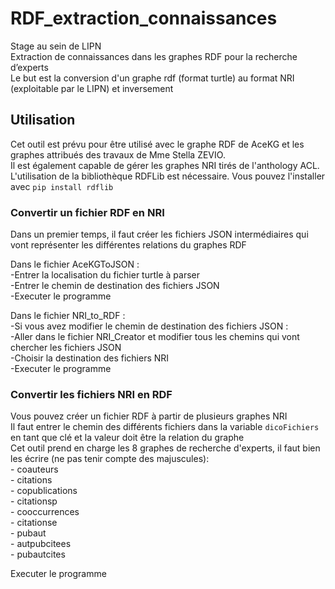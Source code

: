 # RDF_extraction_connaissances

Stage au sein de LIPN<br>
Extraction de connaissances dans les graphes RDF pour la recherche d’experts<br> 
Le but est la conversion d'un graphe rdf (format turtle) au format NRI (exploitable par le LIPN) et inversement<br>

## Utilisation

Cet outil est prévu pour être utilisé avec le graphe RDF de AceKG et les graphes attribués des travaux de Mme Stella ZEVIO.<br>
Il est également capable de gérer les graphes NRI tirés de l'anthology ACL. <br>
L'utilisation de la bibliothèque RDFLib est nécessaire. Vous pouvez l'installer avec `pip install rdflib` <br>

### Convertir un fichier RDF en NRI

Dans un premier temps, il faut créer les fichiers JSON intermédiaires qui vont représenter les différentes relations du graphes RDF <br>

Dans le fichier AceKGToJSON : <br>
    -Entrer la localisation du fichier turtle à parser <br>
    -Entrer le chemin de destination des fichiers JSON <br>
    -Executer le programme <br>

Dans le fichier NRI_to_RDF : <br>
    -Si vous avez modifier le chemin de destination des fichiers JSON : <br>
        -Aller dans le fichier NRI_Creator et modifier tous les chemins qui vont chercher les fichiers JSON <br>
    -Choisir la destination des fichiers NRI <br>
    -Executer le programme <br>

### Convertir les fichiers NRI en RDF

Vous pouvez créer un fichier RDF à partir de plusieurs graphes NRI <br>
Il faut entrer le chemin des différents fichiers dans la variable `dicoFichiers` en tant que clé et la valeur doit être la relation du graphe <br>
Cet outil prend en charge les 8 graphes de recherche d'experts, il faut bien les écrire (ne pas tenir compte des majuscules): <br>
    - coauteurs <br>
    - citations <br>
    - copublications <br>
    - citationsp <br>
    - cooccurrences <br>
    - citationse <br>
    - pubaut <br>
    - autpubcitees <br>
    - pubautcites <br>

Executer le programme <br>